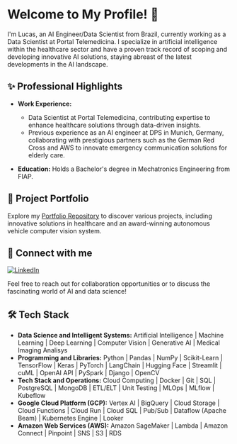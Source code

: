 # Welcome to My Profile! 👋

I'm Lucas, an AI Engineer/Data Scientist from Brazil, currently working as a Data Scientist at Portal Telemedicina. I specialize in artificial intelligence within the healthcare sector and have a proven track record of scoping and developing innovative AI solutions, staying abreast of the latest developments in the AI landscape.

## ✨ Professional Highlights

- **Work Experience:** 
  - Data Scientist at Portal Telemedicina, contributing expertise to enhance healthcare solutions through data-driven insights.
  - Previous experience as an AI engineer at DPS in Munich, Germany, collaborating with prestigious partners such as the German Red Cross and AWS to innovate emergency communication solutions for elderly care.

- **Education:** Holds a Bachelor's degree in Mechatronics Engineering from FIAP.

## 🚀 Project Portfolio

Explore my [Portfolio Repository](https://github.com/olucasferreira/Portfolio) to discover various projects, including innovative solutions in healthcare and an award-winning autonomous vehicle computer vision system.

## 🔗 Connect with me
[![LinkedIn](https://img.shields.io/badge/linkedin-%230077B5.svg?style=for-the-badge&logo=linkedin&logoColor=white)](https://www.linkedin.com/in/lucas-ferreira-de-oliveira/)

Feel free to reach out for collaboration opportunities or to discuss the fascinating world of AI and data science!

## 🛠️ Tech Stack
- **Data Science and Intelligent Systems:** Artificial Intelligence | Machine Learning | Deep Learning | Computer Vision | Generative AI | Medical Imaging Analisys
- **Programming and Libraries:** Python | Pandas | NumPy | Scikit-Learn | TensorFlow | Keras | PyTorch | LangChain | Hugging Face | Streamlit | cuML | 
OpenAI API | PySpark | Django | OpenCV
- **Tech Stack and Operations:** Cloud Computing | Docker | Git | SQL | PostgreSQL | MongoDB | ETL/ELT | Unit Testing | MLOps | MLflow | Kubeflow
- **​​Google Cloud Platform (GCP):** Vertex AI | BigQuery | Cloud Storage | Cloud Functions | Cloud Run | Cloud SQL | Pub/Sub | Dataflow (Apache Beam) | Kubernetes Engine | Looker
- **Amazon Web Services (AWS):** Amazon SageMaker | Lambda | Amazon Connect | Pinpoint | SNS | S3 | RDS
